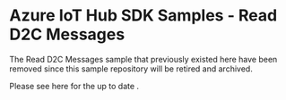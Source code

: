# Azure IoT Hub SDK Samples - Read D2C Messages

The Read D2C Messages sample that previously existed here have been removed since this sample repository will be retired and archived.

Please see here for the up to date []().
